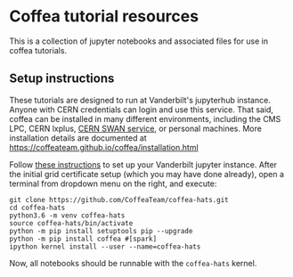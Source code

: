 # Coffea tutorial resources
This is a collection of jupyter notebooks and associated files for use in coffea tutorials.

## Setup instructions
These tutorials are designed to run at Vanderbilt's jupyterhub instance. Anyone with CERN credentials
can login and use this service. That said, coffea can be installed in many different environments, including
the CMS LPC, CERN lxplus, [CERN SWAN service](http://swan.cern.ch), or personal machines. More installation
details are documented at https://coffeateam.github.io/coffea/installation.html

Follow [these instructions](https://twiki.cern.ch/twiki/bin/viewauth/CMS/HATSatLPCSetup2019) to set up
your Vanderbilt jupyter instance. After the initial grid certificate setup (which you may have done already),
open a terminal from dropdown menu on the right, and execute:
```
git clone https://github.com/CoffeaTeam/coffea-hats.git
cd coffea-hats
python3.6 -m venv coffea-hats
source coffea-hats/bin/activate
python -m pip install setuptools pip --upgrade
python -m pip install coffea #[spark]
ipython kernel install --user --name=coffea-hats
```

Now, all notebooks should be runnable with the `coffea-hats` kernel.
